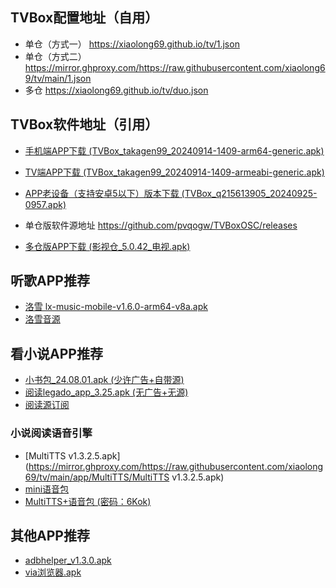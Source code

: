 ## TVBox配置地址（自用）
- 单仓（方式一） <https://xiaolong69.github.io/tv/1.json>
- 单仓（方式二）<https://mirror.ghproxy.com/https://raw.githubusercontent.com/xiaolong69/tv/main/1.json>
- 多仓 <https://xiaolong69.github.io/tv/duo.json>

## TVBox软件地址（引用）
- [手机端APP下载 (TVBox_takagen99_20240914-1409-arm64-generic.apk)](https://mirror.ghproxy.com/https://raw.githubusercontent.com/xiaolong69/tv/main/app/TVBox_takagen99_20240914-1409-arm64-generic.apk)
- [TV端APP下载 (TVBox_takagen99_20240914-1409-armeabi-generic.apk)](https://mirror.ghproxy.com/https://raw.githubusercontent.com/xiaolong69/tv/main/app/TVBox_takagen99_20240914-1409-armeabi-generic.apk)
- [APP老设备（支持安卓5以下）版本下载 (TVBox_q215613905_20240925-0957.apk)](https://mirror.ghproxy.com/https://raw.githubusercontent.com/xiaolong69/tv/main/app/TVBox_q215613905_20240925-0957.apk)
- 单仓版软件源地址 <https://github.com/pvqogw/TVBoxOSC/releases>

- [多仓版APP下载 (影视仓_5.0.42_电视.apk)](https://mirror.ghproxy.com/https://raw.githubusercontent.com/xiaolong69/tv/main/app/影视仓_5.0.42_电视.apk)

## 听歌APP推荐
- [洛雪 lx-music-mobile-v1.6.0-arm64-v8a.apk](https://mirror.ghproxy.com/https://raw.githubusercontent.com/xiaolong69/tv/main/app/lxmusic/lx-music-mobile-v1.6.0-arm64-v8a.apk)
- [洛雪音源](https://mirror.ghproxy.com/https://raw.githubusercontent.com/xiaolong69/tv/main/app/lxmusic/sixyin-music-source-v1.2.0.js)

## 看小说APP推荐
- [小书包_24.08.01.apk (少许广告+自带源)](https://mirror.ghproxy.com/https://raw.githubusercontent.com/xiaolong69/tv/main/app/小书包_24.08.01.apk)
- [阅读legado_app_3.25.apk (无广告+无源)](https://mirror.ghproxy.com/https://raw.githubusercontent.com/xiaolong69/tv/main/app/legado_app_3.25.apk)
- [阅读源订阅](yuedu://rsssource/importonline?src=http://yuedu.miaogongzi.net/shuyuan/miaogongziDY.json)

### 小说阅读语音引擎
- [MultiTTS v1.3.2.5.apk](https://mirror.ghproxy.com/https://raw.githubusercontent.com/xiaolong69/tv/main/app/MultiTTS/MultiTTS v1.3.2.5.apk)
- [mini语音包](https://mirror.ghproxy.com/https://raw.githubusercontent.com/xiaolong69/tv/main/app/MultiTTS/voice3_mini.zip)
- [MultiTTS+语音包 (密码：6Kok)](https://bingsunnysky-my.sharepoint.com/:f:/g/personal/bingsunny_bingsunnysky_onmicrosoft_com/EtyirbIIsqtPr5I7hzHcn74B-a9MwyvqpbdsFciFApogqA?e=C8SGhz)

## 其他APP推荐
- [adbhelper_v1.3.0.apk](https://mirror.ghproxy.com/https://raw.githubusercontent.com/xiaolong69/tv/main/app/adbhelper_v1.3.0.apk)
- [via浏览器.apk](https://mirror.ghproxy.com/https://raw.githubusercontent.com/xiaolong69/tv/main/app/via浏览器.apk)
